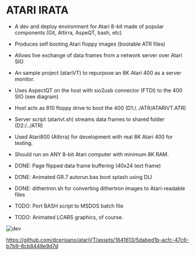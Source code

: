 # ATARI IRATA

- A dev and deploy environment for Atari 8-bit made of popular components (Git, Altirra, AspeQT, bash, etc)
- Produces self booting Atari floppy images (bootable ATR files)
- Allows live exchange of data frames from a network server over Atari SIO
- An sample project (atariVT) to repurpose an 8K Atari 400 as a server monitor.
- Uses AspectQT on the host with sio2usb connector (FTDI) to the 400 SIO (see diagram)
- Host acts as 810 floppy drive to boot the 400 (D1:/../ATR/ATARIVT.ATR)
- Server script (atarivt.sh) streams data frames to shared folder (D2:/../ATR)
- Used Atari800 (Altirra) for development with real 8K Atari 400 for testing.
- Should run on ANY 8-bit Atari computer with minimum 8K RAM.

- DONE: Page flipped data frame buffering (40x24 text frame)
- DONE: Animated GR.7 autorun.bas boot splash using DLI
- DONE: dithertron.sh for converting dithertron images to Atari-readable files
- TODO: Port BASH script to MSDOS batch file
- TODO: Animated LCARS graphics, of course.
  
![dev](https://github.com/dcerisano/atariVT/assets/1641613/68212175-384d-4535-accc-874a3385c240)


https://github.com/dcerisano/atariVT/assets/1641613/5dabed1b-acfc-47c6-b7b9-8cb8448e9d7d

